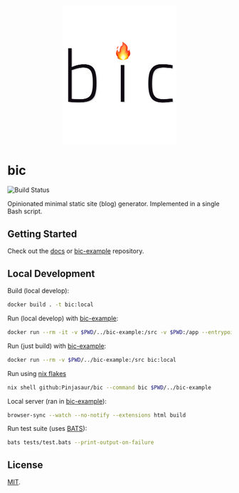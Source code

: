 <style>
    [data-dark-theme*="dark"] .markdown-body img { filter: invert(1); background: none; }
</style>

<div align="center">
  <img width="256" src="docs/logo.png" alt="bic">
</div>

# bic

![Build Status](https://img.shields.io/github/actions/workflow/status/Pinjasaur/bic/ci.yml)

Opinionated minimal static site (blog) generator. Implemented in a single Bash
script.

## Getting Started

Check out the [docs] or [bic-example] repository.

## Local Development

Build (local develop):

```bash
docker build . -t bic:local
```

Run (local develop) with [bic-example]:

```bash
docker run --rm -it -v $PWD/../bic-example:/src -v $PWD:/app --entrypoint bash bic:local
```

Run (just build) with [bic-example]:

```bash
docker run --rm -v $PWD/../bic-example:/src bic:local
```

Run using [nix flakes]

```bash
nix shell github:Pinjasaur/bic --command bic $PWD/../bic-example
```

Local server (ran in [bic-example]):

```bash
browser-sync --watch --no-notify --extensions html build
```

Run test suite (uses [BATS]):

```bash
bats tests/test.bats --print-output-on-failure
```

## License

[MIT].

[docs]: https://bic.sh/
[bic-example]: https://github.com/Pinjasaur/bic-example
[MIT]: https://pinjasaur.mit-license.org/2021
[nix flakes]: https://www.tweag.io/blog/2020-05-25-flakes
[BATS]: https://github.com/bats-core/bats-core
